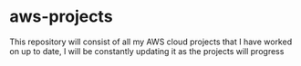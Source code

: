 # aws-projects
This repository will consist of all my AWS cloud projects that I have worked on up to date, I will be constantly updating it as the projects will progress

